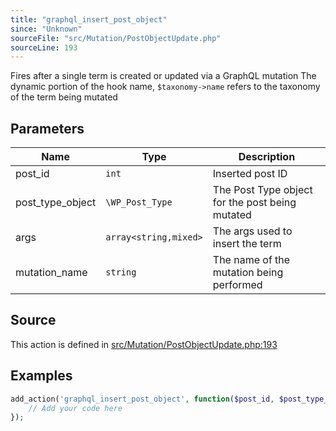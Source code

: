 ```yaml
---
title: "graphql_insert_post_object"
since: "Unknown"
sourceFile: "src/Mutation/PostObjectUpdate.php"
sourceLine: 193
---
```



Fires after a single term is created or updated via a GraphQL mutation
The dynamic portion of the hook name, `$taxonomy->name` refers to the taxonomy of the term being mutated

## Parameters

| Name | Type | Description |
|------|------|-------------|
| post_id | `int` | Inserted post ID |
| post_type_object | `\WP_Post_Type` | The Post Type object for the post being mutated |
| args | `array<string,mixed>` | The args used to insert the term |
| mutation_name | `string` | The name of the mutation being performed |


## Source

This action is defined in [src/Mutation/PostObjectUpdate.php:193](https://github.com/wp-graphql/wp-graphql/blob/develop/src/Mutation/PostObjectUpdate.php#L193)


## Examples

```php
add_action('graphql_insert_post_object', function($post_id, $post_type_object, $args, $mutation_name) {
    // Add your code here
});
```